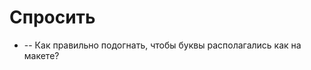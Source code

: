 # Спросить

- [](vscode://file/C:/Users/user/Documents/projects/verstality/css-web-layout/src/components/Header.tsx:15) 
-- Как правильно подогнать, чтобы буквы располагались как на макете?